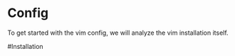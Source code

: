 # Config

To get started with the vim config, we will analyze the vim installation itself.

#Installation







